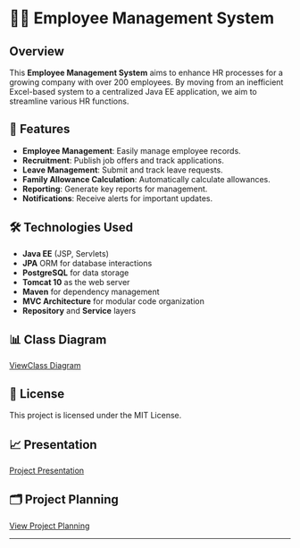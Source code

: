 # 👨‍💼 Employee Management System

## Overview
This **Employee Management System** aims to enhance HR processes for a growing company with over 200 employees. By moving from an inefficient Excel-based system to a centralized Java EE application, we aim to streamline various HR functions.

## 🚀 Features
- **Employee Management**: Easily manage employee records.
- **Recruitment**: Publish job offers and track applications.
- **Leave Management**: Submit and track leave requests.
- **Family Allowance Calculation**: Automatically calculate allowances.
- **Reporting**: Generate key reports for management.
- **Notifications**: Receive alerts for important updates.



## 🛠️ Technologies Used
- **Java EE** (JSP, Servlets)
- **JPA** ORM for database interactions
- **PostgreSQL** for data storage
- **Tomcat 10** as the web server
- **Maven** for dependency management
- **MVC Architecture** for modular code organization
- **Repository** and **Service** layers

## 📊 Class Diagram
[ViewClass Diagram](https://lucid.app/lucidchart/f53bccdc-e194-4cf1-9a8f-1827929e486e/edit?view_items=MYSfFlOmoGkX&invitationId=inv_7adfdd25-9c07-4819-a4b5-6866750f1ad6)

## 📜 License
This project is licensed under the MIT License.

## 📈 Presentation
[Project Presentation](https://www.canva.com/design/DAGSP4Ce82w/_UKGB7K__KWdkqt-t04pGA/edit)

## 🗂️ Project Planning
[View Project Planning](https://douaa123.atlassian.net/jira/software/c/projects/EMV/boards/10/backlog?epics=visible)

---

